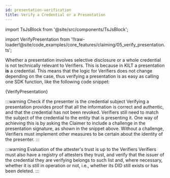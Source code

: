 ```yaml
---
id: presentation-verification
title: Verify a Credential or a Presentation
---
```


import TsJsBlock from '@site/src/components/TsJsBlock';

import VerifyPresentation from '!!raw-loader!@site/code_examples/core_features/claiming/05_verify_presentation.ts';

Whether a presentation involves selective disclosure or a whole credential is not technically relevant to Verifiers.
This is because in KILT a presentation **is** a credential.
This means that the logic for Verifiers does not change depending on the case, thus verifying a presentation is as easy as calling one SDK function, like the following code snippet:

<TsJsBlock>
  {VerifyPresentation}
</TsJsBlock>

:::warning Check if the presenter is the credential subject
Verifying a presentation provides proof that all the information is correct and authentic, and that the credential has not been revoked.
Verifiers still need to match the subject of the credential to the entity that is presenting it.
One way of achieving this is by asking the Claimer to include a challenge in the presentation signature, as shown in the snippet above.
Without a challenge, Verifiers must implement other measures to be certain about the identity of the presenter.
:::

:::warning Evaluation of the attester's trust is up to the Verifiers
Verifiers must also have a registry of attesters they trust, and verify that the issuer of the credential they are verifying belongs to such list and, where necessary, whether it is still in operation or not, i.e., whether its DID still exists or has been deleted.
:::